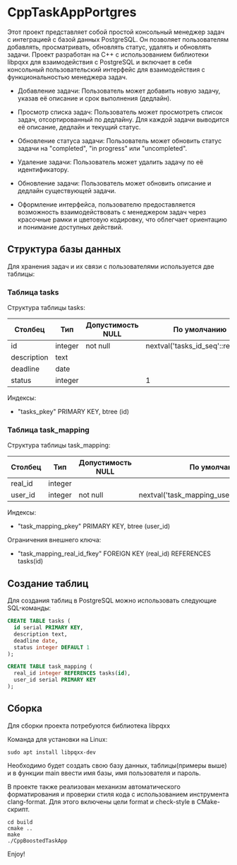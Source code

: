 # CppTaskAppPortgres

Этот проект представляет собой простой консольный менеджер задач с интеграцией с базой данных PostgreSQL. Он позволяет пользователям добавлять, просматривать, обновлять статус, удалять и обновлять задачи. Проект разработан на C++ с использованием библиотеки libpqxx для взаимодействия с PostgreSQL и включает в себя консольный пользовательский интерфейс для взаимодействия с функциональностью менеджера задач.

- Добавление задачи: Пользователь может добавить новую задачу, указав её описание и срок выполнения (дедлайн).

- Просмотр списка задач: Пользователь может просмотреть список задач, отсортированный по дедлайну. Для каждой задачи выводится её описание, дедлайн и текущий статус.

- Обновление статуса задачи: Пользователь может обновить статус задачи на "completed", "in progress" или "uncompleted".

- Удаление задачи: Пользователь может удалить задачу по её идентификатору.

- Обновление задачи: Пользователь может обновить описание и дедлайн существующей задачи.

- Оформление интерфейса, пользователю предоставляется возможность взаимодействовать с менеджером задач через красочные рамки и цветовую кодировку, что облегчает ориентацию и понимание доступных действий.


## Структура базы данных

Для хранения задач и их связи с пользователями используется две таблицы:

### Таблица tasks

Структура таблицы tasks:

| Столбец     | Тип      | Допустимость NULL | По умолчанию |
|-------------|----------|-------------------|--------------|
| id          | integer  | not null          | nextval('tasks_id_seq'::regclass) |
| description | text     |                   |              |
| deadline    | date     |                   |              |
| status      | integer  |                   | 1            |

Индексы:
- "tasks_pkey" PRIMARY KEY, btree (id)

### Таблица task_mapping

Структура таблицы task_mapping:

| Столбец | Тип     | Допустимость NULL | По умолчанию |
|---------|---------|-------------------|--------------|
| real_id | integer |                   |              |
| user_id | integer | not null          | nextval('task_mapping_user_id_seq'::regclass) |

Индексы:
- "task_mapping_pkey" PRIMARY KEY, btree (user_id)
  
Ограничения внешнего ключа:
- "task_mapping_real_id_fkey" FOREIGN KEY (real_id) REFERENCES tasks(id)

## Создание таблиц

Для создания таблиц в PostgreSQL можно использовать следующие SQL-команды:

```sql
CREATE TABLE tasks (
  id serial PRIMARY KEY,
  description text,
  deadline date,
  status integer DEFAULT 1
);

CREATE TABLE task_mapping (
  real_id integer REFERENCES tasks(id),
  user_id serial PRIMARY KEY
);
```
## Сборка

Для сборки проекта потребуются библиотека libpqxx

Команда для установки на Linux:

```
sudo apt install libpqxx-dev
```

Необходимо будет создать свою базу данных, таблицы(примеры выше) и в функции main ввести имя базы, имя пользователя и пароль.

В проекте также реализован механизм автоматического форматирования и проверки стиля кода с использованием инструмента clang-format. Для этого включены цели format и check-style в CMake-скрипт.

```
cd build
cmake ..
make
./CppBoostedTaskApp
```

Enjoy!
